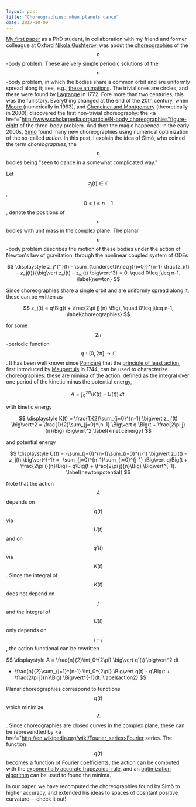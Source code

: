 ```yaml
---
layout: post
title: "Choreographies: when planets dance"
date: 2017-10-09
---
```


<a href="http://arxiv.org/pdf/1505.04848.pdf">My first paper</a> as a PhD student, 
in collaboration with my friend and former colleague at Oxford 
<a href="http://scholar.google.com/citations?user=w-PVG8sAAAAJ&hl=en">Nikola Gushterov</a>, 
was about the <a href="http://www.scholarpedia.org/article/N-body_choreographies">choreographies</a> 
of the $$n$$-body problem. 
These are very simple periodic solutions of the $$n$$-body problem, in which the bodies share a common orbit 
and are uniformly spread along it; 
see, e.g., <a href="http://www.maths.manchester.ac.uk/~jm/Choreographies/">these animations</a>.
The trivial ones are circles, and these were found by 
<a href="http://en.wikipedia.org/wiki/Joseph-Louis_Lagrange">Lagrange</a> in 1772. 
Fore more than two centuries, this was the full story. 
Everything changed at the end of the 20th century, when <a href="http://tuvalu.santafe.edu/~moore/pubs/braids-prl.pdf">Moore
</a> (numerically in 1993), 
and <a href="https://arxiv.org/pdf/math/0011268.pdf">Chenciner and Montgomery</a> (theoretically in 2000), 
discovered the first non-trivial choreography: 
the <a href="http://www.scholarpedia.org/article/N-body_choreographies"figure-eight</a> of the three-body problem.
And then the magic happened: in the early 2000s, 
<a href="http://www.math.uni-bielefeld.de/~rehmann/ECM/cdrom/3ecm/pdfs/pant3/simo.pdf">Simò</a> found many 
new choreographies using numerical optimization of the so-called <i>action</i>.
In this post, I explain the idea of Simò, who coined the term <i>choreographies</i>, the $$n$$ bodies being &#34;seen to dance in a somewhat complicated way.&#34;

Let $$z_j(t)\in\mathbb{C}$$, $$0\leq j\leq n-1$$, denote the positions of $$n$$ bodies with unit mass in the complex plane. 
The planar $$n$$-body problem describes the motion of these bodies under the action of Newton's law of gravitation, 
through the nonlinear coupled system of ODEs

$$
\displaystyle 
z_j^{''}(t) - \sum_{\underset{i\neq j}{i=0}}^{n-1} \frac{z_i(t) - z_j(t)}{\big\vert z_i(t) - z_j(t) \big\vert^3} = 0, 
\quad 0\leq j\leq n-1.
\label{newton}
$$

Since choreographies share a single orbit and are uniformly spread along it, these can be written as

$$
z_j(t) = q\Big(t + \frac{2\pi j}{n}	\Big), \quad 0\leq j\leq n-1,
\label{choreographies}
$$

for some $$2\pi$$-periodic function $$q:[0,2\pi]\rightarrow\mathbb{C}$$. 
It has been well known since <a href="http://en.wikipedia.org/wiki/Henri_Poincaré">Poincaré</a> 
that the 
<a href="http://en.wikipedia.org/wiki/Principle_of_least_action">principle of least action</a>, first introduced by 
<a href="http://en.wikipedia.org/wiki/Pierre_Louis_Maupertuis">Maupertuis<a/> in 1744, 
can be used to characterize choreographies: these are minima of the 
<a href="https://en.wikipedia.org/wiki/Action_(physics)">action</a>, 
defined as the integral over one period of the kinetic minus the potential energy,

$$
A = \int_0^{2\pi} \big(K(t) - U(t)\big)\,dt,
\label{action}
$$

with kinetic energy

$$
\displaystyle 
K(t) = \frac{1}{2}\sum_{j=0}^{n-1} \big\vert z_j'(t) \big\vert^2 = \frac{1}{2}\sum_{j=0}^{n-1} 
\Big\vert q'\Big(t + \frac{2\pi j}{n}\Big) \Big\vert^2
\label{kineticenergy}
$$

and potential energy

$$
\displaystyle 
U(t) = -\sum_{j=0}^{n-1}\sum_{i=0}^{j-1} \big\vert z_i(t) - z_j(t) \big\vert^{-1} = -\sum_{j=0}^{n-1}\sum_{i=0}^{j-1}
\Big\vert q\Big(t + \frac{2\pi i}{n}\Big) - q\Big(t + \frac{2\pi j}{n}\Big) \Big\vert^{-1}.
\label{newtonpotential}
$$

Note that the action $$A$$ depends on $$q(t)$$ via $$U(t)$$ and on $$q'(t)$$ via $$K(t)$$. 
Since the integral of $$K(t)$$ does not depend on $$j$$ and the integral of $$U(t)$$
only depends on $$i-j$$, the action functional can be rewritten

$$
\displaystyle 
A = \frac{n}{2}\int_0^{2\pi} \big\vert q'(t) \big\vert^2 dt
+ \frac{n}{2}\sum_{j=1}^{n-1} \int_0^{2\pi} \Big\vert q(t) - q\Big(t + \frac{2\pi j}{n}\Big) \Big\vert^{-1}dt.
\label{action2}
$$

Planar choreographies correspond to functions $$q(t)$$ which minimize $$A$$. 
Since choreographies are closed curves in the complex plane, these can be represendted by 
<a href="http://en.wikipedia.org/wiki/Fourier_series>Fourier series</a>.
The function $$q(t)$$ becomes a function of Fourier coefficients, the action can be computed with 
the 
<a href="http://people.maths.ox.ac.uk/trefethen/publication/PDF/2014_149.pdf">exponentially accurate trapezoidal rule</a>, 
and an 
<a href="http://en.wikipedia.org/wiki/Mathematical_optimization">optimization algorithm</a> 
can be used to found the minima.

In our paper, we have recomputed the choreographies found by Simò to higher accuracy, and extended his ideas to spaces of cosntant positive curvature---check it out!
